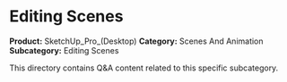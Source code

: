 # Editing Scenes

**Product:** SketchUp_Pro_(Desktop)
**Category:** Scenes And Animation
**Subcategory:** Editing Scenes

This directory contains Q&A content related to this specific subcategory.
